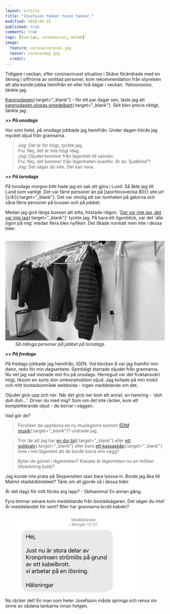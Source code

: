 ```yaml
---
layout: article
title: "Josefsson tänker tusen tankar."
modified: 2020-03-15
published: true
comments: true
tags: [Sverige, coronavirus, malmö]
image:
  feature: corona/corona1.jpg
  teaser: corona/msg.jpg
  credit:
---
```


Tidigare i veckan, efter coronaviruset situation i Skåne förändrade med en ökning i siffrorna av smittad personer, kom rekommendation från styrelsen att alla kunde jobba hemifrån en eller två dagar i veckan. *Yahooooooo*, tänkte jag.

[Karensdagen](https://www.xn--fackfrbund-icb.com/fr%C3%A5gor-svar/vad-%C3%A4r-karensdag){:target="_blank"} - för ett par dagar sen, läste jag att [karensdagen slopas omedelbart](https://www.aftonbladet.se/nyheter/samhalle/a/pLkV4o/karensdagen-slopas-omedelbart){:target="_blank"}. Skit blev precis riktigt, tänkte jag.

***>> På onsdags***

Hur som helst, på onsdags jobbade jag hemifrån. Under dagen hörde jag mycket oljud från grannarna.

> *Jag*: Det är för högt, tyckte jag. <br>
> *Fru*: Nej, det är inte högt idag.<br>
> *Jag*: Oljudet kommer från lägenhet till vänster. <br>
> *Fru*: Nej, det kommer från lägenheten övanför. Är du *'ljudblind'*? <br>
> *Jag*: Det säger du inte. Det kan vara.<br>

***>> På torsdags***

På torsdags morgon bitti hade jag en sak att göra i Lund. Så åkte jag till Lund som vanligt. Det var färre personer än på [sportlovsvecka 8]({{ site.url }}/4/){:target="_blank"}. Det var otrolig att ser tomheten på gatorna och såna färre personer på bussen och på jobbet.

Medan jag gick längs bussen att sitta, höstade någon. '[Det var inte jag, det var inte jag](https://www.youtube.com/watch?v=Z_4ca8jthAs&feature=youtu.be&t=18){:target="_blank"}' tyckte jag. På bara ett ögonblick, var det 'alla ögon på mig' medan flera blev nyfiken. Det låtade normalt men inte i dessa tider.

&nbsp;&nbsp;&nbsp;&nbsp;&nbsp;&nbsp;&nbsp;&nbsp;<img src="../images/corona/torsdagen.jpg" alt="torsdagen på jobbet" style="width:800px" />
&nbsp;&nbsp;&nbsp;&nbsp;&nbsp;&nbsp;&nbsp;&nbsp;*Så många personer på jobbet på torsdags.*

***>> På fredags***

På fredags jobbade jag hemifrån, IGEN. Vid klockan 8 var jag framför min dator, redo för min dagsarbete. Samtidigt startade oljudet från grannarna. Nu vet jag vad menade min fru på onsdags. Herregud var det fruktansvärt högt, liksom en sorts stor omkonstruktion oljud. Jag kollade på min mobil och mitt bostadsområde webbsida - ingen meddelande om det.

Oljudet gick upp och ner. När det gick ner kom ett annat, en hamring - '*duh duh duh...*'. Driver du med mig? Som om det inte räcker, kom ett kompletterande oljud - de borrar i väggen.

Vad gör de?
> Försöker de upptäcka en ny musikgenre bortom [EDM musik](https://youtu.be/BubwLnPcQjc?t=48){:target="_blank"}? undrade jag.

> Tror de att jag har [en dyr bil](https://www.youtube.com/watch?v=sH8uBtfTqA8){:target="_blank"} eller [ett guldvalv](https://www.youtube.com/watch?v=uw6jY3VuOcI){:target="_blank"} eller bara [ett kassaskåp](https://www.youtube.com/watch?v=imm6OR605UI){:target="_blank"} inne i min lägenhet att de borde borra min vägg?

> Byter de golvet i lägenheten? Kanske är lägenheten nu en möbler tillverkning butik?

Jag kunde inte prata på Skypemöten utan bara lyssna in. Borde jag åka till Malmö stadsbiblioteket? Tänk om all gjorde så i dessa tider.

Är det dags för mitt första arg lapp? - Skitsamma! En annan gång.

Fyra timmar senare kom meddelande från bostadsägaren. Det säger du inte! Är meddelandet för sent? Rller har grannarna brutit kabeln?

&nbsp;&nbsp;&nbsp;&nbsp;&nbsp;&nbsp;&nbsp;&nbsp;<img src="../images/corona/msg.jpg" alt="Meddelande" style="width:400px" />

Nu räcker det! En man som heter Josefsson måste springa och rensa sin sinne av sådana tankarna innan helgen.
